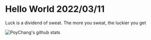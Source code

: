 # Hello World 2022/03/11

Luck is a dividend of sweat. The more you sweat, the luckier you get

![PoyChang's github stats](https://github-readme-stats.vercel.app/api?username=poychang&show_icons=true&theme=dracula)
